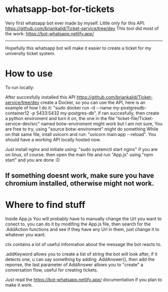 # whatsapp-bot-for-tickets
Very first whatsapp bot ever made by myself. Little only for this API: https://github.com/briankalid/Ticket-service/tree/dev
This tool did most of the work: https://bot-whatsapp.netlify.app/

--------------------------
Hopefully this whatsapp bot will make it easier to create a ticket for my university ticket system.

# How to use

To run locally:

After succesfully installed this API https://github.com/briankalid/Ticket-service/tree/dev
create a Docker, so you can use the API, here is an example of how I do it: "sudo docker run -d --name my-postgresdb-container12 -p 5433:5432 my-postgres-db", if ran succesfully, then create a python
enviroment and turn it on, the one in the file "ticket-file/Ticket-service-dev/src" named botw-enviroment might work but I am not sure, You are free to try, using "source botw-enviroment" might do something
While on that same file, intall uvicorn and run: "uvicorn main:app --reload". You should have a working API locally hosted now.

Just install nginx and initiate using: "sudo systemctl start nginx" if you are on linux, of course.
then open the main file and run "App.js" using "npm start" and you are done :D

If something doesnt work, make sure you have chromium installed, otherwise might not work.
-------------------

# Where to find stuff
Inside App.js
You will probably have to manually change the Url you want to conect to, you can do it by modifing the App.js file, then search for the .AddAction functions and see if they have any Url in them, just change it to whatever you want.

ctx contains a lot of useful information about the message the bot reacts to.

.addKeyword allows you to create a list of string the bot will look after, if it detects one, u can say something by adding .AddAnswer(), then add the reponse, the last parameter of AddAnswer allows you to "create" a conversation flow, useful for creating tickets.

Just read the https://bot-whatsapp.netlify.app/ documentation if you plan to make it work.
